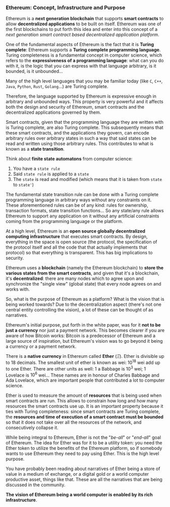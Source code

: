 ### Ethereum: Concept, Infrastructure and Purpose

Ethereum is a **next generation blockchain** that supports **smart contracts** to allow **decentralized applications** to be built on itself. Ethereum was one of the first blockchains to put forth this idea and enter into this concept of a *next generation smart contract based decentralized application platform*.

One of the fundamental aspects of Ethereum is the fact that it is **Turing complete**: Ethereum supports a **Turing complete programming language**.
Turing completeness is a fundamental concept in computer science, which refers to the **expressiveness of a programming language**: what can you do with it, is the logic that you can express with that language arbitrary, is it bounded, is it unbounded...

Many of the high level languages that you may be familiar today (like `C`, `C++`, `Java`, `Python`, `Rust`,  `Golang`...) are Turing complete.

Therefore, the language supported by Ethereum is expressive enough in arbitrary and unbounded ways. This property is very powerful and it affects both the design and security of Ethereum, smart contracts and the decentralized applications governed by them.

Smart contracts, given that the programming language they are written with is Turing complete, are also Turing complete. This subsequently means that these smart contracts, and the applications they govern, can encode arbitrary rules over arbitrary states in such a way that said states can be read and written using those arbitrary rules. This contributes to what is known as a **state transition**.

Think about **finite state automatons** from computer science:

1. You have a `state rule`
2. Said `state rule` is applied to a `state`
3. The `state` is read and modified (which means that it is taken from `state` to `state'`)

The fundamental state transition rule can be done with a Turing complete programming language in arbitrary ways without any constraints on it. These aforementioned rules can be of any kind: rules for ownership, transaction formats, state transition functions... So any state/any rule allows Ethereum to support any application on it without any artificial constraints coming from the programming language or the platform.

At a high level, Ethereum is an **open source globally decentralized computing infrastructure** that executes smart contracts. By design, everything in the space is open source (the protocol, the specification of the protocol itself and all the code that that actually implements that protocol) so that everything is transparent. This has big implications to security.

Ethereum uses a **blockchain** (namely the Ethereum blockchain) to **store the various states from the smart contracts**, and given that it's a blockchain, it's **decentralized**: there are many nodes which to agree upon and synchronize the "single view" (global state) that every node agrees on and works with.

So, what is the purpose of Ethereum as a platform? What is the vision that is being worked towards? Due to the decentralization aspect (there's not one central entity controlling the vision), a lot of these can be thought of as narratives.

Ethereum's initial purpose, put forth in the white paper, was for it **not to be just a currency** nor just a payment network. This becomes clearer if you are aware of how Bitcoin works: Bitcoin is a predecessor of Ethereum and a large source of inspiration, but Ethereum's vision was to go beyond it being a currency or a payment network.

There is a **native currency** in Ethereum called **Ether** ($\Xi$).
Ether is divisible up to 18 decimals. The smallest unit of ether is known as wei: $10^{18}$ wei add up to one Ether. There are other units as well: 1 a Babbage is $10^3$ wei; 1 Lovelace is $10^6$ wei... These names are in honour of Charles Babbage and Ada Lovelace, which are important people that contributed a lot to computer science.

Ether is used to measure the amount of **resources** that is being used when smart contracts are run. This allows to constrain how long and how many resources the smart contracts use up. It is an important property because it ties with Turing completeness: since smart contracts are Turing complete, the **resources and time of execution of a smart contract must be bounded** so that it does not take over all the resources of the network, and consecutively collapse it.

While being integral to Ethereum, Ether is not the "*be-all*" or "*end-all*" goal of Ethereum. The idea for Ether was for it to be a utility token: you need the Ether token to utilize the benefits of the Ethereum platform, so if somebody wants to use Ethereum they need to pay using Ether. This is the high level purpose.

You have probably been reading about narratives of Ether being a store of value in a medium of exchange, or a digital gold or a world computer productive asset, things like that. These are all the narratives that are being discussed in the community.

**The vision of Ethereum being a world computer is enabled by its rich infrastructure**.